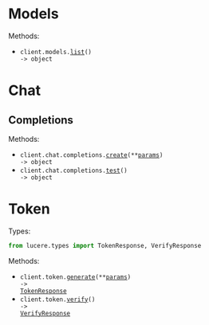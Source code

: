 # Models

Methods:

- <code title="get /models">client.models.<a href="./src/lucere/resources/models.py">list</a>() -> object</code>

# Chat

## Completions

Methods:

- <code title="post /chat/completions">client.chat.completions.<a href="./src/lucere/resources/chat/completions.py">create</a>(\*\*<a href="src/lucere/types/chat/completion_create_params.py">params</a>) -> object</code>
- <code title="post /chat/completions/test">client.chat.completions.<a href="./src/lucere/resources/chat/completions.py">test</a>() -> object</code>

# Token

Types:

```python
from lucere.types import TokenResponse, VerifyResponse
```

Methods:

- <code title="post /generate-token">client.token.<a href="./src/lucere/resources/token.py">generate</a>(\*\*<a href="src/lucere/types/token_generate_params.py">params</a>) -> <a href="./src/lucere/types/token_response.py">TokenResponse</a></code>
- <code title="get /verify-token">client.token.<a href="./src/lucere/resources/token.py">verify</a>() -> <a href="./src/lucere/types/verify_response.py">VerifyResponse</a></code>
